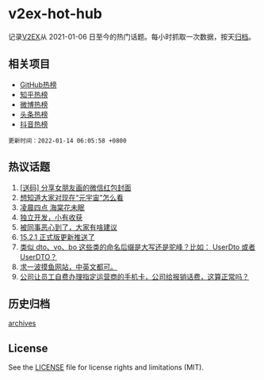 # v2ex-hot-hub

 记录[V2EX](https://www.v2ex.com/)从 2021-01-06 日至今的热门话题。每小时抓取一次数据，按天[归档](archives)。
 
 ## 相关项目

- [GitHub热榜](https://github.com/snaildev/github-hot-hub)
- [知乎热榜](https://github.com/snaildev/zhihu-hot-hub)
- [微博热榜](https://github.com/snaildev/weibo-hot-hub)
- [头条热榜](https://github.com/snaildev/toutiao-hot-hub)
- [抖音热榜](https://github.com/snaildev/douyin-hot-hub)


 `更新时间：2022-01-14 06:05:58 +0800`

## 热议话题

1. [[送码] 分享女朋友画的微信红包封面](https://www.v2ex.com/t/828046)
1. [想知道大家对现在“元宇宙”怎么看](https://www.v2ex.com/t/827970)
1. [凌晨四点 海棠花未眠](https://www.v2ex.com/t/827935)
1. [独立开发，小有收获](https://www.v2ex.com/t/827946)
1. [被同事恶心到了，大家有啥建议](https://www.v2ex.com/t/828054)
1. [15.2.1 正式版更新推送了](https://www.v2ex.com/t/827955)
1. [类似 dto、vo、bo 这些类的命名后缀是大写还是驼峰？比如： UserDto 或者 UserDTO？](https://www.v2ex.com/t/827939)
1. [求一波摸鱼网站，中英文都可。](https://www.v2ex.com/t/827938)
1. [公司让员工自费办理指定运营商的手机卡，公司给报销话费，这算正常吗？](https://www.v2ex.com/t/827967)

## 历史归档

[archives](archives)

## License

See the [LICENSE](LICENSE) file for license rights and limitations (MIT).

